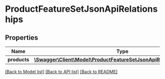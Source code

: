 # ProductFeatureSetJsonApiRelationships

## Properties
Name | Type | Description | Notes
------------ | ------------- | ------------- | -------------
**products** | [**\Swagger\Client\Model\ProductFeatureSetJsonApiRelationshipsProducts**](ProductFeatureSetJsonApiRelationshipsProducts.md) |  | [optional] 

[[Back to Model list]](../../README.md#documentation-for-models) [[Back to API list]](../../README.md#documentation-for-api-endpoints) [[Back to README]](../../README.md)

